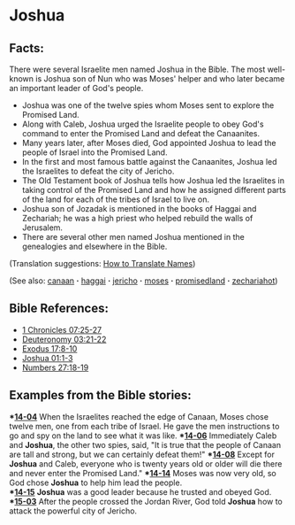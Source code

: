 # Joshua #

## Facts: ##

There were several Israelite men named Joshua in the Bible. The most well-known is Joshua son of Nun who was Moses' helper and who later became an important leader of God's people.

* Joshua was one of the twelve spies whom Moses sent to explore the Promised Land.
* Along with Caleb, Joshua urged the Israelite people to obey God's command to enter the Promised Land and defeat the Canaanites.
* Many years later, after Moses died, God appointed Joshua to lead the people of Israel into the Promised Land.
* In the first and most famous battle against the Canaanites, Joshua led the Israelites to defeat the city of Jericho.
* The Old Testament book of Joshua tells how Joshua led the Israelites in taking control of the Promised Land and how he assigned different parts of the land for each of the tribes of Israel to live on.
* Joshua son of Jozadak is mentioned in the books of Haggai and Zechariah; he was a high priest who helped rebuild the walls of Jerusalem.
* There are several other men named Joshua mentioned in the genealogies and elsewhere in the Bible.
  

(Translation suggestions: [How to Translate Names](https://git.door43.org/Door43/en-ta-translate-vol1/src/master/content/translate_names.md))

(See also: [canaan](../other/canaan.md) **·** [haggai](../other/haggai.md) **·** [jericho](../other/jericho.md) **·** [moses](../other/moses.md) **·** [promisedland](../kt/promisedland.md) **·** [zechariahot](../other/zechariahot.md))
 
## Bible References: ##

* [1 Chronicles 07:25-27](https://door43.org/en/bible/notes/1ch/07/25)
* [Deuteronomy 03:21-22](https://door43.org/en/bible/notes/deu/03/21)
* [Exodus 17:8-10](https://door43.org/en/bible/notes/exo/17/08)
* [Joshua 01:1-3](https://door43.org/en/bible/notes/jos/01/01)
* [Numbers 27:18-19](https://door43.org/en/bible/notes/num/27/18)

## Examples from the Bible stories: ##

  __*[14-04](https://door43.org/en/obs/notes/frames/14-04)__ When the Israelites reached the edge of Canaan, Moses chose twelve men, one from each tribe of Israel. He gave the men instructions to go and spy on the land to see what it was like.
  __*[14-06](https://door43.org/en/obs/notes/frames/14-06)__  Immediately Caleb and __Joshua__, the other two spies, said, "It is true that the people of Canaan are tall and strong, but we can certainly defeat them!"
  __*[14-08](https://door43.org/en/obs/notes/frames/14-08)__ Except for __Joshua__ and Caleb, everyone who is twenty years old or older will die there and never enter the Promised Land."
  __*[14-14](https://door43.org/en/obs/notes/frames/14-14)__ Moses was now very old, so God chose __Joshua__ to help him lead the people.  
  __*[14-15](https://door43.org/en/obs/notes/frames/14-15)__ __Joshua__ was a good leader because he trusted and obeyed God. 
  __*[15-03](https://door43.org/en/obs/notes/frames/15-03)__ After the people crossed the Jordan River, God told __Joshua__ how to attack the powerful city of Jericho. 



